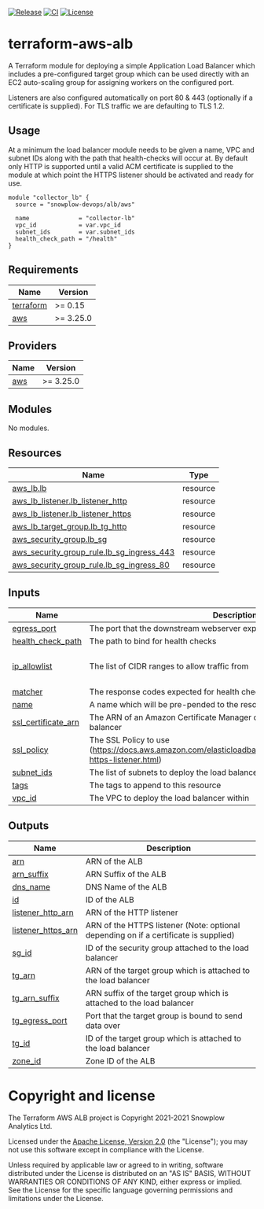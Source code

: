 [![Release][release-image]][release] [![CI][ci-image]][ci] [![License][license-image]][license]

# terraform-aws-alb

A Terraform module for deploying a simple Application Load Balancer which includes a pre-configured target group which can be used directly with an EC2 auto-scaling group for assigning workers on the configured port.

Listeners are also configured automatically on port 80 & 443 (optionally if a certificate is supplied).  For TLS traffic we are defaulting to TLS 1.2.

## Usage

At a minimum the load balancer module needs to be given a name, VPC and subnet IDs along with the path that health-checks will occur at.  By default only HTTP is supported until a valid ACM certificate is supplied to the module at which point the HTTPS listener should be activated and ready for use.

```hcl
module "collector_lb" {
  source = "snowplow-devops/alb/aws"

  name              = "collector-lb"
  vpc_id            = var.vpc_id
  subnet_ids        = var.subnet_ids
  health_check_path = "/health"
}
```

## Requirements

| Name | Version |
|------|---------|
| <a name="requirement_terraform"></a> [terraform](#requirement\_terraform) | >= 0.15 |
| <a name="requirement_aws"></a> [aws](#requirement\_aws) | >= 3.25.0 |

## Providers

| Name | Version |
|------|---------|
| <a name="provider_aws"></a> [aws](#provider\_aws) | >= 3.25.0 |

## Modules

No modules.

## Resources

| Name | Type |
|------|------|
| [aws_lb.lb](https://registry.terraform.io/providers/hashicorp/aws/latest/docs/resources/lb) | resource |
| [aws_lb_listener.lb_listener_http](https://registry.terraform.io/providers/hashicorp/aws/latest/docs/resources/lb_listener) | resource |
| [aws_lb_listener.lb_listener_https](https://registry.terraform.io/providers/hashicorp/aws/latest/docs/resources/lb_listener) | resource |
| [aws_lb_target_group.lb_tg_http](https://registry.terraform.io/providers/hashicorp/aws/latest/docs/resources/lb_target_group) | resource |
| [aws_security_group.lb_sg](https://registry.terraform.io/providers/hashicorp/aws/latest/docs/resources/security_group) | resource |
| [aws_security_group_rule.lb_sg_ingress_443](https://registry.terraform.io/providers/hashicorp/aws/latest/docs/resources/security_group_rule) | resource |
| [aws_security_group_rule.lb_sg_ingress_80](https://registry.terraform.io/providers/hashicorp/aws/latest/docs/resources/security_group_rule) | resource |

## Inputs

| Name | Description | Type | Default | Required |
|------|-------------|------|---------|:--------:|
| <a name="input_egress_port"></a> [egress\_port](#input\_egress\_port) | The port that the downstream webserver exposes over HTTP | `number` | `8080` | no |
| <a name="input_health_check_path"></a> [health\_check\_path](#input\_health\_check\_path) | The path to bind for health checks | `string` | n/a | yes |
| <a name="input_ip_allowlist"></a> [ip\_allowlist](#input\_ip\_allowlist) | The list of CIDR ranges to allow traffic from | `list(any)` | <pre>[<br>  "0.0.0.0/0"<br>]</pre> | no |
| <a name="input_matcher"></a> [matcher](#input\_matcher) | The response codes expected for health checks | `string` | `"200-399"` | no |
| <a name="input_name"></a> [name](#input\_name) | A name which will be pre-pended to the resources created | `string` | n/a | yes |
| <a name="input_ssl_certificate_arn"></a> [ssl\_certificate\_arn](#input\_ssl\_certificate\_arn) | The ARN of an Amazon Certificate Manager certificate to bind to the load balancer | `string` | `""` | no |
| <a name="input_ssl_policy"></a> [ssl\_policy](#input\_ssl\_policy) | The SSL Policy to use (https://docs.aws.amazon.com/elasticloadbalancing/latest/application/create-https-listener.html) | `string` | `"ELBSecurityPolicy-TLS-1-2-2017-01"` | no |
| <a name="input_subnet_ids"></a> [subnet\_ids](#input\_subnet\_ids) | The list of subnets to deploy the load balancer across | `list(string)` | n/a | yes |
| <a name="input_tags"></a> [tags](#input\_tags) | The tags to append to this resource | `map(string)` | `{}` | no |
| <a name="input_vpc_id"></a> [vpc\_id](#input\_vpc\_id) | The VPC to deploy the load balancer within | `string` | n/a | yes |

## Outputs

| Name | Description |
|------|-------------|
| <a name="output_arn"></a> [arn](#output\_arn) | ARN of the ALB |
| <a name="output_arn_suffix"></a> [arn\_suffix](#output\_arn\_suffix) | ARN Suffix of the ALB |
| <a name="output_dns_name"></a> [dns\_name](#output\_dns\_name) | DNS Name of the ALB |
| <a name="output_id"></a> [id](#output\_id) | ID of the ALB |
| <a name="output_listener_http_arn"></a> [listener\_http\_arn](#output\_listener\_http\_arn) | ARN of the HTTP listener |
| <a name="output_listener_https_arn"></a> [listener\_https\_arn](#output\_listener\_https\_arn) | ARN of the HTTPS listener (Note: optional depending on if a certificate is supplied) |
| <a name="output_sg_id"></a> [sg\_id](#output\_sg\_id) | ID of the security group attached to the load balancer |
| <a name="output_tg_arn"></a> [tg\_arn](#output\_tg\_arn) | ARN of the target group which is attached to the load balancer |
| <a name="output_tg_arn_suffix"></a> [tg\_arn\_suffix](#output\_tg\_arn\_suffix) | ARN suffix of the target group which is attached to the load balancer |
| <a name="output_tg_egress_port"></a> [tg\_egress\_port](#output\_tg\_egress\_port) | Port that the target group is bound to send data over |
| <a name="output_tg_id"></a> [tg\_id](#output\_tg\_id) | ID of the target group which is attached to the load balancer |
| <a name="output_zone_id"></a> [zone\_id](#output\_zone\_id) | Zone ID of the ALB |

# Copyright and license

The Terraform AWS ALB project is Copyright 2021-2021 Snowplow Analytics Ltd.

Licensed under the [Apache License, Version 2.0][license] (the "License");
you may not use this software except in compliance with the License.

Unless required by applicable law or agreed to in writing, software
distributed under the License is distributed on an "AS IS" BASIS,
WITHOUT WARRANTIES OR CONDITIONS OF ANY KIND, either express or implied.
See the License for the specific language governing permissions and
limitations under the License.

[release]: https://github.com/snowplow-devops/terraform-aws-alb/releases/latest
[release-image]: https://img.shields.io/github/v/release/snowplow-devops/terraform-aws-alb

[ci]: https://github.com/snowplow-devops/terraform-aws-alb/actions?query=workflow%3Aci
[ci-image]: https://github.com/snowplow-devops/terraform-aws-alb/workflows/ci/badge.svg

[license]: http://www.apache.org/licenses/LICENSE-2.0
[license-image]: http://img.shields.io/badge/license-Apache--2-blue.svg?style=flat
